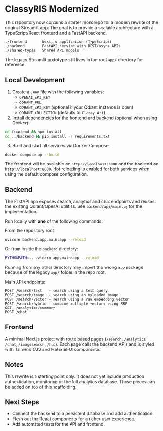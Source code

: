 # ClassyRIS Modernized

This repository now contains a starter monorepo for a modern rewrite of the original Streamlit app.  The goal is to provide a scalable architecture with a TypeScript/React frontend and a FastAPI backend.

```
./frontend       Next.js application (TypeScript)
./backend        FastAPI service with REST/async APIs
./shared-types   Shared API models
```

The legacy Streamlit prototype still lives in the root `app/` directory for reference.

## Local Development

1. Create a `.env` file with the following variables:
   - `OPENAI_API_KEY`
   - `QDRANT_URL`
   - `QDRANT_API_KEY` (optional if your Qdrant instance is open)
   - `QDRANT_COLLECTION` (defaults to `Classy_Art`)
2. Install dependencies for the frontend and backend (optional when using Docker):

```bash
cd frontend && npm install
cd ../backend && pip install -r requirements.txt
```

3. Build and start all services via Docker Compose:

```bash
docker compose up --build
```

The frontend will be available on `http://localhost:3000` and the backend on `http://localhost:8000`.
Hot reloading is enabled for both services when using the default compose configuration.

## Backend

The FastAPI app exposes search, analytics and chat endpoints and reuses the existing Qdrant/OpenAI utilities.  See `backend/app/main.py` for the implementation.

Run locally with **one** of the following commands:

From the repository root:

```bash
uvicorn backend.app.main:app --reload
```

Or from inside the `backend` directory:

```bash
PYTHONPATH=.. uvicorn app.main:app --reload
```

Running from any other directory may import the wrong `app` package because of
the legacy `app/` folder in the repo root.

Main API endpoints:

```
POST /search/text   - search using a text query
POST /search/image  - search using an uploaded image
POST /search/vector - search using a raw embedding vector
POST /search/hybrid - combine multiple vectors using RRF
GET  /analytics/summary
POST /chat
```

## Frontend

A minimal Next.js project with route based pages (`/search`, `/analytics`, `/chat`, `/imagesearch`, `/hub`).  Each page calls the backend APIs and is styled with Tailwind CSS and Material‑UI components.

## Notes

This rewrite is a starting point only.  It does not yet include production authentication, monitoring or the full analytics database.  Those pieces can be added on top of this scaffolding.

## Next Steps

* Connect the backend to a persistent database and add authentication.
* Flesh out the React components for a richer user experience.
* Add automated tests for the API and frontend.

